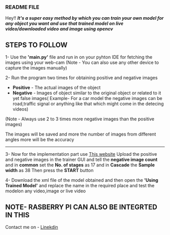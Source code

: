 ### README FILE

Hey!! **_It's a super easy method by which you can train your own model for any object you want and use that trained model on live video/downloaded video and image using opencv_**

## STEPS TO FOLLOW
1- Use the **'main.py'** file and run in on your pyhton IDE for fetching the images using your web-cam 
(Note - You can also use any other device to capture the images manually)

2- Run the program two times for obtaining positive and negative images                       
- **Positive** - The actual images of the object 
- **Negative** - Images of object similar to the original object or related to it yet false images( Example- For a car model the negative images can be road,traffic signal or anything 
like that which might come in the detecing videos)

(Note - Always use 2 to 3 times more negative images than the positive images)

The images will be saved and more the number of images from different angles more will be the accuracy

---
3- Now for the implementation part use [This website](https://amin-ahmadi.com/cascade-trainer-gui/)
Upload the positive and negative images in the trainer GUI and tell the **negative image count** and in **common** set the **No. of stages** as 17 and in **Cascade** the **Sample width** as 38 
Then press the **START** button

4- Download the xml file of the model obtained and then open the **'Using Trained Model'** and replace the name in the required place and test the modelon any video,image or live video

## NOTE- RASBERRY PI CAN ALSO BE INTEGRTED IN THIS

Contact me on - [Linekdin](https://www.linkedin.com/in/sajeev-singh-983b721bb/)

